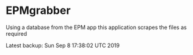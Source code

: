 # EPMgrabber
Using a database from the EPM app this application scrapes the files as required


Latest backup: Sun Sep 8 17:38:02 UTC 2019

